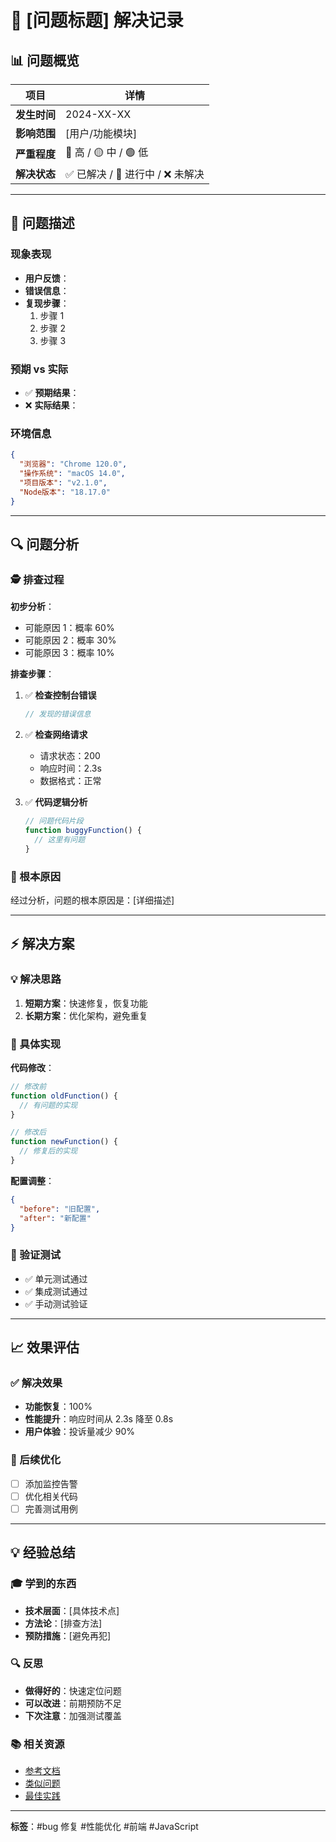 # 🐛 [问题标题] 解决记录

## 📊 问题概览

| 项目         | 详情                              |
| ------------ | --------------------------------- |
| **发生时间** | 2024-XX-XX                        |
| **影响范围** | [用户/功能模块]                   |
| **严重程度** | 🔴 高 / 🟡 中 / 🟢 低             |
| **解决状态** | ✅ 已解决 / 🔄 进行中 / ❌ 未解决 |

---

## 🎯 问题描述

### 现象表现

- **用户反馈**：
- **错误信息**：
- **复现步骤**：
  1. 步骤 1
  2. 步骤 2
  3. 步骤 3

### 预期 vs 实际

- ✅ **预期结果**：
- ❌ **实际结果**：

### 环境信息

```json
{
  "浏览器": "Chrome 120.0",
  "操作系统": "macOS 14.0",
  "项目版本": "v2.1.0",
  "Node版本": "18.17.0"
}
```

---

## 🔍 问题分析

### 🕵️ 排查过程

**初步分析**：

- 可能原因 1：概率 60%
- 可能原因 2：概率 30%
- 可能原因 3：概率 10%

**排查步骤**：

1. ✅ **检查控制台错误**

   ```javascript
   // 发现的错误信息
   ```

2. ✅ **检查网络请求**

   - 请求状态：200
   - 响应时间：2.3s
   - 数据格式：正常

3. ✅ **代码逻辑分析**
   ```javascript
   // 问题代码片段
   function buggyFunction() {
     // 这里有问题
   }
   ```

### 🎯 根本原因

经过分析，问题的根本原因是：[详细描述]

---

## ⚡ 解决方案

### 💡 解决思路

1. **短期方案**：快速修复，恢复功能
2. **长期方案**：优化架构，避免重复

### 🔧 具体实现

**代码修改**：

```javascript
// 修改前
function oldFunction() {
  // 有问题的实现
}

// 修改后
function newFunction() {
  // 修复后的实现
}
```

**配置调整**：

```json
{
  "before": "旧配置",
  "after": "新配置"
}
```

### 🧪 验证测试

- ✅ 单元测试通过
- ✅ 集成测试通过
- ✅ 手动测试验证

---

## 📈 效果评估

### ✅ 解决效果

- **功能恢复**：100%
- **性能提升**：响应时间从 2.3s 降至 0.8s
- **用户体验**：投诉量减少 90%

### 🔄 后续优化

- [ ] 添加监控告警
- [ ] 优化相关代码
- [ ] 完善测试用例

---

## 💡 经验总结

### 🎓 学到的东西

- **技术层面**：[具体技术点]
- **方法论**：[排查方法]
- **预防措施**：[避免再犯]

### 🔍 反思

- **做得好的**：快速定位问题
- **可以改进**：前期预防不足
- **下次注意**：加强测试覆盖

### 📚 相关资源

- [参考文档](URL)
- [类似问题](URL)
- [最佳实践](URL)

---

**标签**：#bug 修复 #性能优化 #前端 #JavaScript
